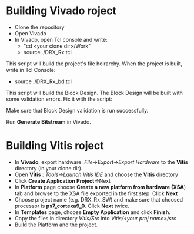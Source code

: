 # Building Vivado roject
- Clone the repository
- Open Vivado
- In Vivado, open Tcl console and write:
	- "cd <your clone dir\>/Work"
	- source ./DRX_Rx.tcl

This script will build the project's file heirarchy.
When the project is built, write in Tcl Console:

- source ./DRX_Rx_bd.tcl

This script will build the Block Design.
The Block Design will be built with some validation errors. Fix it with the script:

Make sure that Block Design validation is run successfully.

Run **Generate Bitstream** in Vivado.


# Building Vitis roject
- In **Vivado**, export hardware: 
*File->Export->Export Hardware* to the **Vitis** directory (in your clone dir).
- Open **Vitis** : *Tools->Launch Vitis IDE* and choose the **Vitis** directory
- Click **Create Application Project**->Next
- In **Platform** page choose **Create a new platform from hardware (XSA**) tab and browse to the XSA file exported in the first step. Click **Next**
- Choose project name (e.g. DRX_Rx_SW) and make sure that choosed processor is **ps7_cortexa9_0**. Click **Next** twice.
- In **Templates** page, choose **Empty Application** and click **Finish**.
- Copy the files in directory *Vitis/Src* into *Vitis/<your proj name\>/src*
- Build the Platform and the project.